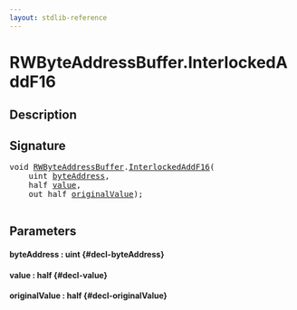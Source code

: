 ```yaml
---
layout: stdlib-reference
---
```


# RWByteAddressBuffer\.InterlockedAddF16

## Description





## Signature 

<pre>
<span class="code_keyword">void</span> <a href="/stdlib-reference/types/rwbyteaddressbuffer-0126d/index" class="code_type">RWByteAddressBuffer</a>.<a href="/stdlib-reference/types/rwbyteaddressbuffer-0126d/interlockedaddf16-0be">InterlockedAddF16</a>(
    <span class="code_keyword">uint</span> <a href="/stdlib-reference/types/rwbyteaddressbuffer-0126d/interlockedaddf16-0be#decl-byteAddress" class="code_param">byteAddress</a>,
    <span class="code_keyword">half</span> <a href="/stdlib-reference/types/rwbyteaddressbuffer-0126d/interlockedaddf16-0be#decl-value" class="code_param">value</a>,
    <span class="code_keyword">out</span> <span class="code_keyword">half</span> <a href="/stdlib-reference/types/rwbyteaddressbuffer-0126d/interlockedaddf16-0be#decl-originalValue" class="code_param">originalValue</a>);

</pre>

## Parameters

#### byteAddress  : uint {#decl-byteAddress}
#### value  : half {#decl-value}
#### originalValue  : half {#decl-originalValue}

